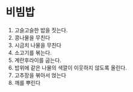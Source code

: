 # 비빔밥

1. 고슬고슬한 밥을 짓는다.
2. 콩나물을 무친다
3. 시금치 나물을 무친다
4. 소고기를 볶는다.
5. 계란후라이를 굽는다.
6. 밥위에 같은 나물의 색깔이 이웃하지 않도록 올린다.
7. 고추장을 볶아서 얹는다
8. 깨를 뿌린다
